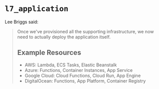 # `l7_application`

Lee Briggs said:

> Once we've provisioned all the supporting infrastructure, we now need to
> actually deploy the application itself.
>
> ## Example Resources
>
> - AWS: Lambda, ECS Tasks, Elastic Beanstalk
> - Azure: Functions, Container Instances, App Service
> - Google Cloud: Cloud Functions, Cloud Run, App Engine
> - DigitalOcean: Functions, App Platform, Container Registry
